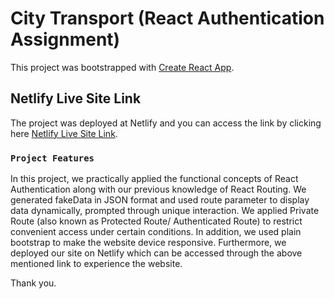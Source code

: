 # City Transport (React Authentication Assignment)

This project was bootstrapped with [Create React App](https://github.com/facebook/create-react-app).

## Netlify Live Site Link

The project was deployed at Netlify and you can access the link by clicking here [Netlify Live Site Link](https://practical-joliot-41cf3a.netlify.app/).

### `Project Features`

In this project, we practically applied the functional concepts of React Authentication along with our previous knowledge of React Routing. We generated fakeData in JSON format and used route parameter to display data dynamically, prompted through unique interaction. We applied Private Route (also known as Protected Route/ Authenticated Route) to restrict convenient access under certain conditions. In addition, we used plain bootstrap to make the website device responsive. Furthermore, we deployed our site on Netlify which can be accessed through the above mentioned link to experience the website.

Thank you.
